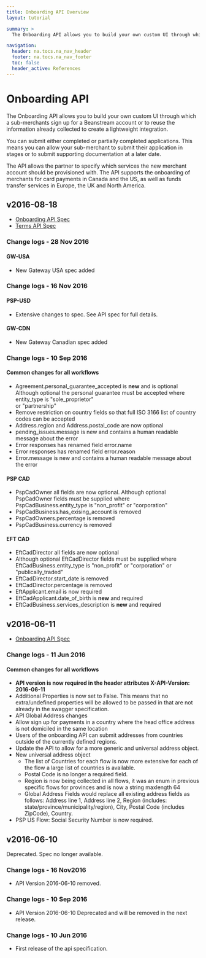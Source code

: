 ```yaml
---
title: Onboarding API Overview
layout: tutorial

summary: >
  The Onboarding API allows you to build your own custom UI through which a sub-merchants sign up for a Beanstream account or to reuse the information already collected to create a lightweight integration.

navigation:
  header: na.tocs.na_nav_header
  footer: na.tocs.na_nav_footer
  toc: false
  header_active: References
---
```


# Onboarding API

The Onboarding API allows you to build your own custom UI through which a sub-merchants sign up for a Beanstream account or to reuse the information already collected to create a lightweight integration.

You can submit either completed or partially completed applications. This means you can allow your sub-merchant to submit their application in stages or to submit supporting documentation at a later date.

The API allows the partner to specify which services the new merchant account should be provisioned with. The API supports the onboarding of merchants for card payments in Canada and the US, as well as funds transfer services in Europe, the UK and North America.

## v2016-08-18

* [Onboarding API Spec](./v2016-08-18)
* [Terms API Spec](./tac_v2016-08-18)

### Change logs - 28 Nov 2016
#### GW-USA

* New Gateway USA spec added

### Change logs - 16 Nov 2016
#### PSP-USD

* Extensive changes to spec. See API spec for full details.

#### GW-CDN

* New Gateway Canadian spec added

### Change logs - 10 Sep 2016
#### Common changes for all workflows

* Agreement.personal_guarantee_accepted is **new** and is optional
 Although optional the personal guarantee must be accepted where entity_type is "sole_proprietor"  
  or "partnership"
* Remove restriction on country fields so that full ISO 3166 list of country codes can be accepted
* Address.region and Address.postal_code are now optional
* pending_issues.message is new and contains a human readable message about the error
* Error responses has renamed field error.name
* Error responses has renamed field error.reason
* Error.message is new and contains a human readable message about the error

#### PSP CAD

* PspCadOwner all fields are now optional. Although optional PspCadOwner fields must be supplied where PspCadBusiness.entity_type is "non_profit" or "corporation"
* PspCadBusiness.has_exising_account is removed
* PspCadOwners.percentage is removed
* PspCadBusiness.currency is removed

#### EFT CAD

* EftCadDirector all fields are now optional
* Although optional EftCadDirector fields must be supplied where EftCadBusiness.entity_type is "non_profit" or "corporation" or "publically_traded"
* EftCadDirector.start_date is removed
* EftCadDirector.percentage is removed
* EftApplicant.email is now required
* EftCadApplicant.date_of_birth is **new** and required
* EftCadBusiness.services_description is **new** and required

## v2016-06-11

* [Onboarding API Spec](../v2016-06-11)

### Change logs - 11 Jun 2016    
#### Common changes for all workflows

* **API version is now required in the header attributes X-API-Version: 2016-06-11**
* Additional Properties is now set to False. This means that no extra/undefined properties will be allowed to be passed in that are not already in the swagger specification.
* API Global Address changes
 * Allow sign up for payments in a country where the head office address is not domiciled in the same location
 * Users of the onboarding API can submit addresses from countries outside of the currently defined regions.
 * Update the API to allow for a more generic and universal address object.
* New universal address object
  * The list of Countries for each flow is now more extensive for each of the flow a large list of countries is available.
  * Postal Code is no longer a required field.
  * Region is now being collected in all flows, it was an enum in previous specific flows for provinces and is now a string maxlength 64
  * Global Address Fields would replace all existing address fields as follows: Address line 1, Address line 2, Region (includes: state/province/municipality/region), City, Postal Code (includes ZipCode), Country.
* PSP US Flow: Social Security Number is now required.

## v2016-06-10
Deprecated. Spec no longer available.

### Change logs - 16 Nov2016

* API Version 2016-06-10 removed.

### Change logs - 10 Sep 2016

* API Version 2016-06-10 Deprecated and will be removed in the next release.

### Change logs - 10 Jun 2016

* First release of the api specification.
